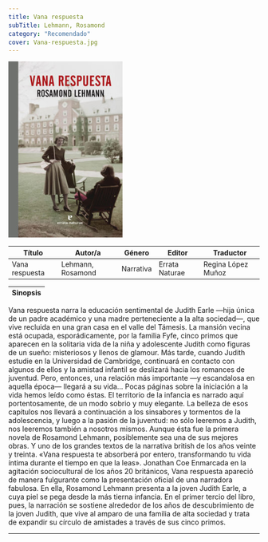```yaml
---
title: Vana respuesta
subTitle: Lehmann, Rosamond
category: "Recomendado"
cover: Vana-respuesta.jpg
---
```

!["Imagen no encontrada"](Vana-respuesta.jpg)

Título | Autor/a | Género | Editor | Traductor |
------ | ------- | ------ | ------ | --------- |
Vana respuesta | Lehmann, Rosamond | Narrativa | Errata Naturae | Regina López Muñoz |

|Sinopsis|
|--------|
Vana respuesta narra la educación sentimental de Judith Earle —hija única de un padre académico y una madre perteneciente a la alta sociedad—, que vive recluida en una gran casa en el valle del Támesis. La mansión vecina está ocupada, esporádicamente, por la familia Fyfe, cinco primos que aparecen en la solitaria vida de la niña y adolescente Judith como figuras de un sueño: misteriosos y llenos de glamour. Más tarde, cuando Judith estudie en la Universidad de Cambridge, continuará en contacto con algunos de ellos y la amistad infantil se deslizará hacia los romances de juventud. Pero, entonces, una relación más importante —y escandalosa en aquella época— llegará a su vida…
Pocas páginas sobre la iniciación a la vida hemos leído como éstas. El territorio de la infancia es narrado aquí portentosamente, de un modo sobrio y muy elegante. La belleza de esos capítulos nos llevará a continuación a los sinsabores y tormentos de la adolescencia, y luego a la pasión de la juventud: no sólo leeremos a Judith, nos leeremos también a nosotros mismos.
Aunque ésta fue la primera novela de Rosamond Lehmann, posiblemente sea una de sus mejores obras. Y uno de los grandes textos de la narrativa british de los años veinte y treinta.
«Vana respuesta te absorberá por entero,  transformando tu vida íntima durante el tiempo en que la leas». Jonathan Coe
Enmarcada en la agitación sociocultural de los años 20 británicos, Vana respuesta apareció de manera fulgurante como la presentación oficial de una narradora fabulosa. En ella, Rosamond Lehmann presenta a la joven Judith Earle, a cuya piel se pega desde la más tierna infancia. En el primer tercio del libro, pues, la narración se sostiene alrededor de los años de descubrimiento de la joven Judith, que vive al amparo de una familia de alta sociedad y trata de expandir su círculo de amistades a través de sus cinco primos.
***